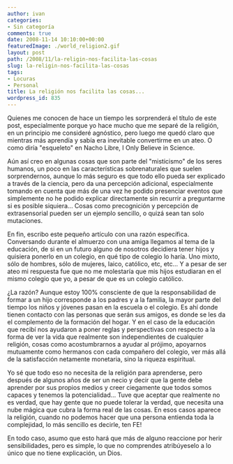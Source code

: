 ```yaml
---
author: ivan
categories:
- Sin categoría
comments: true
date: 2008-11-14 10:10:00+00:00
featuredImage: ./world_religion2.gif
layout: post
path: /2008/11/la-religin-nos-facilita-las-cosas
slug: la-religin-nos-facilita-las-cosas
tags:
- Locuras
- Personal
title: La religión nos facilita las cosas...
wordpress_id: 835
---
```


Quienes me conocen de hace un tiempo les sorprenderá el título de este post, especialmente porque yo hace mucho que me separé de la religión, en un principio me consideré agnóstico, pero luego me quedó claro que mientras más aprendía y sabía era inevitable convertirme en un ateo. O como diría "esqueleto" en Nacho Libre, I Only Believe in Science.

Aún así creo en algunas cosas que son parte del "misticismo" de los seres humanos, un poco en las características sobrenaturales que suelen sorprendernos, aunque lo más seguro es que todo ello pueda ser explicado a través de la ciencia, pero da una percepción adicional, especialmente tomando en cuenta que más de una vez he podido presenciar eventos que simplemente no he podido explicar directamente sin recurrir a preguntarme si es posible siquiera... Cosas como precognición y percepción de extrasensorial pueden ser un ejemplo sencillo, o quizá sean tan solo mutaciones.

En fin, escribo este pequeño artículo con una razón específica. Conversando durante el almuerzo con una amiga llegamos al tema de la educación, de si en un futuro alguno de nosotros decidiera tener hijos y quisiera ponerlo en un colegio, en qué tipo de colegio lo haría. Uno mixto, sólo de hombres, sólo de mujeres, laico, católico, etc, etc... Y a pesar de ser ateo mi respuesta fue que no me molestaría que mis hijos estudiaran en el mismo colegio que yo, a pesar de que es un colegio católico.

¿La razón? Aunque estoy 100% consciente de que la responsabilidad de formar a un hijo corresponde a los padres y a la familia, la mayor parte del tiempo los niños y jóvenes pasan en la escuela o el colegio. Es ahí donde tienen contacto con las personas que serán sus amigos, es donde se les da el complemento de la formación del hogar. Y en el caso de la educación que recibí nos ayudaron a poner reglas y perspectivas con respecto a la forma de ver la vida que realmente son independientes de cualquier religión, cosas como acostumbrarnos a ayudar al prójimo, apoyarnos mutuamente como hermanos con cada compañero del colegio, ver más allá de la satisfacción netamente monetaria, sino la riqueza espiritual.

Yo sé que todo eso no necesita de la religión para aprenderse, pero después de algunos años de ser un necio y decir que la gente debe aprender por sus propios medios y creer ciegamente que todos somos capaces y tenemos la potencialidad... Tuve que aceptar que realmente no es verdad, que hay gente que no puede tolerar la verdad, que necesita una nube mágica que cubra la forma real de las cosas. En esos casos aparece la religión, cuando no podemos hacer que una persona entienda toda la complejidad, lo más sencillo es decirle, ten FE!

En todo caso, asumo que esto hará que más de alguno reaccione por herir sensibilidades, pero es simple, lo que no comprendes atribúyeselo a lo único que no tiene explicación, un Dios.